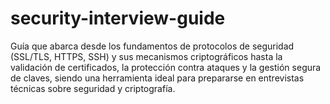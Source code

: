 # security-interview-guide
Guía que abarca desde los fundamentos de protocolos de seguridad (SSL/TLS, HTTPS, SSH) y sus mecanismos criptográficos hasta la validación de certificados, la protección contra ataques y la gestión segura de claves, siendo una herramienta ideal para prepararse en entrevistas técnicas sobre seguridad y criptografía.
